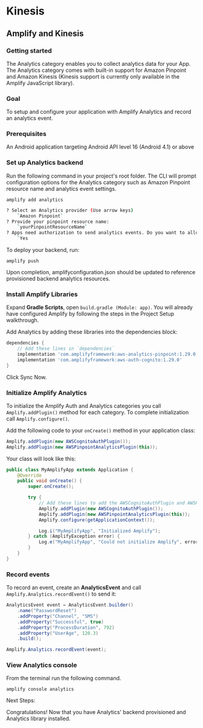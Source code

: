 # Kinesis

## Amplify and Kinesis

### Getting started

The Analytics category enables you to collect analytics data for your App. The Analytics category comes with built-in support for Amazon Pinpoint and Amazon Kinesis (Kinesis support is currently only available in the Amplify JavaScript library).

### Goal

To setup and configure your application with Amplify Analytics and record an analytics event.

### Prerequisites

An Android application targeting Android API level 16 (Android 4.1) or above

### Set up Analytics backend

Run the following command in your project's root folder. The CLI will prompt configuration options for the Analytics category such as Amazon Pinpoint resource name and analytics event settings.

`amplify add analytics`

```bash
? Select an Analytics provider (Use arrow keys)
    `Amazon Pinpoint`
? Provide your pinpoint resource name:
    `yourPinpointResourceName`
? Apps need authorization to send analytics events. Do you want to allow guests and unauthenticated users to send analytics events? (we recommend you allow this when getting started)
    `Yes
```

To deploy your backend, run:

`amplify push`

Upon completion, amplifyconfiguration.json should be updated to reference provisioned backend analytics resources.

### Install Amplify Libraries

Expand **Gradle Scripts**, open `build.gradle (Module: app)`. You will already have configured Amplify by following the steps in the Project Setup walkthrough.

Add Analytics by adding these libraries into the dependencies block:

```gradle
dependencies {
    // Add these lines in `dependencies`
    implementation 'com.amplifyframework:aws-analytics-pinpoint:1.29.0'
    implementation 'com.amplifyframework:aws-auth-cognito:1.29.0'
}
```

Click Sync Now.

### Initialize Amplify Analytics

To initialize the Amplify Auth and Analytics categories you call `Amplify.addPlugin()` method for each category. To complete initialization call `Amplify.configure()`.

Add the following code to your `onCreate()` method in your application class:

```java
Amplify.addPlugin(new AWSCognitoAuthPlugin());
Amplify.addPlugin(new AWSPinpointAnalyticsPlugin(this));
```

Your class will look like this:

```java
public class MyAmplifyApp extends Application {
    @Override
    public void onCreate() {
        super.onCreate();

        try {
            // Add these lines to add the AWSCognitoAuthPlugin and AWSPinpointAnalyticsPlugin plugins
            Amplify.addPlugin(new AWSCognitoAuthPlugin());
            Amplify.addPlugin(new AWSPinpointAnalyticsPlugin(this));
            Amplify.configure(getApplicationContext());

            Log.i("MyAmplifyApp", "Initialized Amplify");
        } catch (AmplifyException error) {
            Log.e("MyAmplifyApp", "Could not initialize Amplify", error);
        }
    }
}
```

### Record events

To record an event, create an **AnalyticsEvent** and call `Amplify.Analytics.recordEvent()` to send it:

```java
AnalyticsEvent event = AnalyticsEvent.builder()
    .name("PasswordReset")
    .addProperty("Channel", "SMS")
    .addProperty("Successful", true)
    .addProperty("ProcessDuration", 792)
    .addProperty("UserAge", 120.3)
    .build();

Amplify.Analytics.recordEvent(event);
```

### View Analytics console

From the terminal run the following command.

`amplify console analytics`

Next Steps:

Congratulations! Now that you have Analytics' backend provisioned and Analytics library installed.
